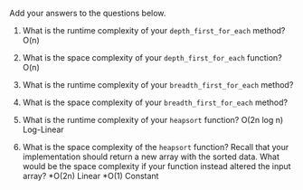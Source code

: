 Add your answers to the questions below.

1. What is the runtime complexity of your `depth_first_for_each` method? O(n)

2. What is the space complexity of your `depth_first_for_each` function? O(n)

3. What is the runtime complexity of your `breadth_first_for_each` method?

4. What is the space complexity of your `breadth_first_for_each` method?

5. What is the runtime complexity of your `heapsort` function?
O(2n log n) Log-Linear

6. What is the space complexity of the `heapsort` function? Recall that your implementation should return a new array with the sorted data. What would be the space complexity if your function instead altered the input array?
*O(2n) Linear
*O(1) Constant

